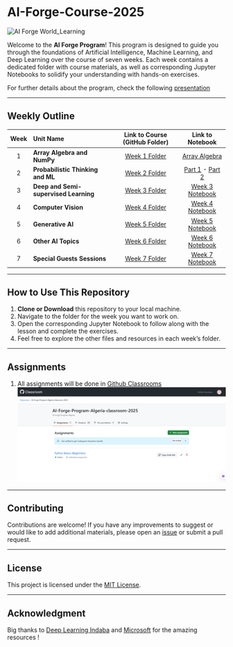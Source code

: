 # AI-Forge-Course-2025

![AI Forge World_Learning](https://www.worldlearning.org/wp-content/themes/worldlearning/assets/images/WL-post-default-image.png)

Welcome to the **AI Forge Program**! This program is designed to guide you through the foundations of Artificial Intelligence, Machine Learning, and Deep Learning over the course of seven weeks. Each week contains a dedicated folder with course materials, as well as corresponding Jupyter Notebooks to solidify your understanding with hands-on exercises.

For further details about the program, check the following [presentation](https://docs.google.com/presentation/d/1k9uvUfqTMalT8j9SnzeksyGvld_eqSPvc23mf_nkapc/edit#slide=id.p)

---

## Weekly Outline

| Week | Unit Name                              | Link to Course (GitHub Folder)                                    | Link to Notebook                                                     |
|:----:|:---------------------------------------|:------------------------------------------------------------------:|:---------------------------------------------------------------------:|
|  1   | **Array Algebra and NumPy**            | [Week 1 Folder](1_courses/2_advanced_track/1_array_algebra/) | [Array Algebra](1_courses/2_advanced_track/1_array_algebra/array_algebra.ipynb) |
|  2   | **Probabilistic Thinking and ML**      | [Week 2 Folder]([https://github.com/your-repo/AI-Forge/tree/main/Week2](https://github.com/AI-Forge-Program-Algeria/AI-Forge-Course-2025/tree/main/1_courses/2_advanced_track/2_probabilistic_thinking)) | [Part 1](https://github.com/AI-Forge-Program-Algeria/AI-Forge-Course-2025/blob/main/1_courses/2_advanced_track/2_probabilistic_thinking/01_Probabilistic_Thinking_and_Programming_Part1.ipynb) - [Part 2](https://github.com/AI-Forge-Program-Algeria/AI-Forge-Course-2025/blob/main/1_courses/2_advanced_track/2_probabilistic_thinking/02_Probabilistic_Thinking_and_Programming_Part2.ipynb) |
|  3   | **Deep and Semi-supervised Learning**  | [Week 3 Folder](https://github.com/your-repo/AI-Forge/tree/main/Week3) | [Week 3 Notebook](https://github.com/your-repo/AI-Forge/blob/main/Week3/Week3_Notebook.ipynb) |
|  4   | **Computer Vision**                    | [Week 4 Folder](https://github.com/your-repo/AI-Forge/tree/main/Week4) | [Week 4 Notebook](https://github.com/your-repo/AI-Forge/blob/main/Week4/Week4_Notebook.ipynb) |
|  5   | **Generative AI**                      | [Week 5 Folder](https://github.com/your-repo/AI-Forge/tree/main/Week5) | [Week 5 Notebook](https://github.com/your-repo/AI-Forge/blob/main/Week5/Week5_Notebook.ipynb) |
|  6   | **Other AI Topics**                    | [Week 6 Folder](https://github.com/your-repo/AI-Forge/tree/main/Week6) | [Week 6 Notebook](https://github.com/your-repo/AI-Forge/blob/main/Week6/Week6_Notebook.ipynb) |
|  7   | **Special Guests Sessions**            | [Week 7 Folder](https://github.com/your-repo/AI-Forge/tree/main/Week7) | [Week 7 Notebook](https://github.com/your-repo/AI-Forge/blob/main/Week7/Week7_Notebook.ipynb) |

---

## How to Use This Repository

1. **Clone or Download** this repository to your local machine.
2. Navigate to the folder for the week you want to work on.
3. Open the corresponding Jupyter Notebook to follow along with the lesson and complete the exercises.
4. Feel free to explore the other files and resources in each week’s folder.

---

## Assignments

1. All assignments will be done in [Github Classrooms](https://classroom.github.com/classrooms)
![Github_classrooms_assignment_example](assets/github_classrooms.png)

---

## Contributing

Contributions are welcome! If you have any improvements to suggest or would like to add additional materials, please open an [issue](https://github.com/your-repo/AI-Forge/issues) or submit a pull request.

---

## License

This project is licensed under the [MIT License](LICENSE.md).

---
## Acknowledgment

Big thanks to [Deep Learning Indaba](https://github.com/deep-learning-indaba) and [Microsoft](https://github.com/microsoft/ai-for-beginners) for the amazing resources !


